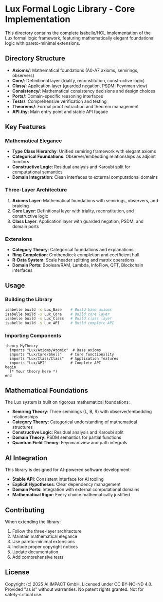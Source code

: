 <!-- (c) 2025 AI.IMPACT GmbH. Licensed under CC BY-NC-ND 4.0. Provided "as is" without warranties. No patent rights granted. Not for safety-critical use. -->

# Lux Formal Logic Library - Core Implementation

This directory contains the complete Isabelle/HOL implementation of the Lux formal logic framework, featuring mathematically elegant foundational logic with pareto-minimal extensions.

## Directory Structure

- **Axioms/**: Mathematical foundations (A0-A7 axioms, semirings, observers)
- **Core/**: Definitional layer (triality, reconstitution, constructive logic)
- **Class/**: Application layer (guarded negation, PSDM, Feynman view)
- **Consistency/**: Mathematical consistency decisions and design choices
- **Ports/**: Domain-specific reasoning interfaces
- **Tests/**: Comprehensive verification and testing
- **Theorems/**: Formal proof extraction and theorem management
- **API.thy**: Main entry point and stable API façade

## Key Features

### Mathematical Elegance
- **Type Class Hierarchy**: Unified semiring framework with elegant axioms
- **Categorical Foundations**: Observer/embedding relationships as adjoint functors
- **Constructive Logic**: Residual analysis and Karoubi split for computational semantics
- **Domain Integration**: Clean interfaces to external computational domains

### Three-Layer Architecture
1. **Axioms Layer**: Mathematical foundations with semirings, observers, and braiding
2. **Core Layer**: Definitional layer with triality, reconstitution, and constructive logic
3. **Class Layer**: Application layer with guarded negation, PSDM, and domain ports

### Extensions
- **Category Theory**: Categorical foundations and explanations
- **Ring Completion**: Grothendieck completion and coefficient hull
- **R-Data System**: Scale header splitting and matrix operations
- **Domain Ports**: Boolean/RAM, Lambda, InfoFlow, QFT, Blockchain interfaces

## Usage

### Building the Library
```bash
isabelle build -s Lux_Base    # Build base axioms
isabelle build -s Lux_Core    # Build core layer  
isabelle build -s Lux_Class   # Build class layer
isabelle build -s Lux_API     # Build complete API
```

### Importing Components
```isabelle
theory MyTheory
  imports "Lux/Axioms/Atomic"  # Base axioms
  imports "Lux/Core/Shell"    # Core functionality
  imports "Lux/Class/Class"   # Application features
  imports "Lux/API"           # Complete API
begin
  (* Your theory here *)
end
```

## Mathematical Foundations

The Lux system is built on rigorous mathematical foundations:

- **Semiring Theory**: Three semirings (L, B, R) with observer/embedding relationships
- **Category Theory**: Categorical understanding of mathematical structures
- **Constructive Logic**: Residual analysis and Karoubi split
- **Domain Theory**: PSDM semantics for partial functions
- **Quantum Field Theory**: Feynman view and path integrals

## AI Integration

This library is designed for AI-powered software development:

- **Stable API**: Consistent interface for AI tooling
- **Explicit Hypotheses**: Clear dependency management
- **Domain Ports**: Integration with external computational domains
- **Mathematical Rigor**: Every choice mathematically justified

## Contributing

When extending the library:

1. Follow the three-layer architecture
2. Maintain mathematical elegance
3. Use pareto-minimal extensions
4. Include proper copyright notices
5. Update documentation
6. Add comprehensive tests

## License

Copyright (c) 2025 AI.IMPACT GmbH. Licensed under CC BY-NC-ND 4.0. Provided "as is" without warranties. No patent rights granted. Not for safety-critical use.
